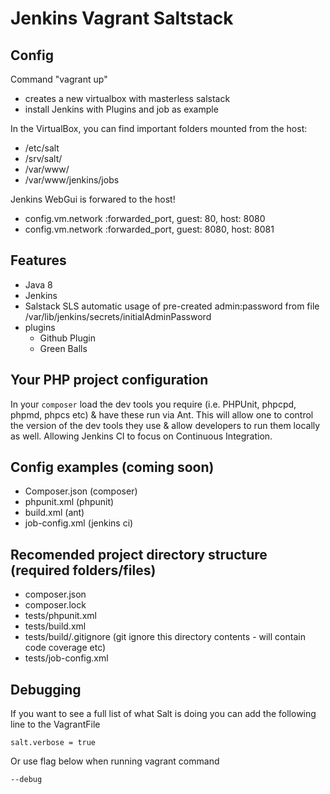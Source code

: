 # Jenkins Vagrant Saltstack

## Config ##
Command "vagrant up"
- creates a new virtualbox with masterless salstack  
- install Jenkins with Plugins and job as example

In the VirtualBox, you can find important folders mounted from the host:
* /etc/salt
* /srv/salt/
* /var/www/
* /var/www/jenkins/jobs

Jenkins WebGui is forwared to the host!
* config.vm.network :forwarded_port, guest: 80, host: 8080
* config.vm.network :forwarded_port, guest: 8080, host: 8081

## Features ##

* Java 8
* Jenkins
* Salstack SLS automatic usage of pre-created admin:password from file /var/lib/jenkins/secrets/initialAdminPassword
* plugins
  * Github Plugin
  * Green Balls

## Your PHP project configuration

In your `composer` load the dev tools you require (i.e. PHPUnit, phpcpd, phpmd, phpcs etc) & have these run via Ant. This will allow one to control the version of the dev tools they use & allow developers to run them locally as well. Allowing Jenkins CI to focus on Continuous Integration.

## Config examples (coming soon)

* Composer.json (composer)
* phpunit.xml (phpunit)
* build.xml (ant)
* job-config.xml (jenkins ci)

## Recomended project directory structure (required folders/files)

* composer.json
* composer.lock
* tests/phpunit.xml
* tests/build.xml
* tests/build/.gitignore (git ignore this directory contents - will contain code coverage etc)
* tests/job-config.xml

## Debugging

If you want to see a full list of what Salt is doing you can add the following line to the VagrantFile

```
salt.verbose = true
```

Or use flag below when running vagrant command

```
--debug
```

